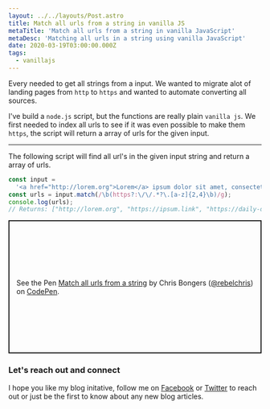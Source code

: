 ```yaml
---
layout: ../../layouts/Post.astro
title: Match all urls from a string in vanilla JS
metaTitle: 'Match all urls from a string in vanilla JavaScript'
metaDesc: 'Matching all urls in a string using vanilla JavaScript'
date: 2020-03-19T03:00:00.000Z
tags:
  - vanillajs
---
```


Every needed to get all strings from a input.
We wanted to migrate alot of landing pages from `http` to `https` and wanted to automate converting all sources.

I've build a `node.js` script, but the functions are really plain `vanilla js`.
We first needed to index all urls to see if it was even possible to make them `https`, the script will return a array of urls for the given input.

---

The following script will find all url's in the given input string and return a array of urls.

```js
const input =
  '<a href="http://lorem.org">Lorem</a> ipsum dolor sit amet, consectetur adipiscing elit, sed do eiusmod tempor incididunt ut labore et dolore magna aliqua. Risus ultricies tristique nulla aliquet enim. Sed viverra tellus in hac habitasse platea dictumst. <a href="https://ipsum.link">Ipsum</a> consequat nisl vel pretium lectus quam. Ultrices mi tempus imperdiet nulla malesuada pellentesque elit eget. Egestas congue quisque egestas diam in. Velit ut tortor pretium viverra suspendisse potenti. Donec ac odio tempor orci dapibus. Eget dolor morbi non arcu. In nisl nisi scelerisque eu. Commodo quis imperdiet massa tincidunt nunc pulvinar sapien. Mauris sit amet massa vitae tortor condimentum lacinia <a href="https://daily-dev-tips.com/">quis</a> vel.';
const urls = input.match(/\b(https?:\/\/.*?\.[a-z]{2,4}\b)/g);
console.log(urls);
// Returns: ["http://lorem.org", "https://ipsum.link", "https://daily-dev-tips.com"]
```

<p class="codepen" data-height="265" data-theme-id="dark" data-default-tab="js" data-user="rebelchris" data-slug-hash="gOpKJLz" style="height: 265px; box-sizing: border-box; display: flex; align-items: center; justify-content: center; border: 2px solid; margin: 1em 0; padding: 1em;" data-pen-title="Match all urls from a string">
  <span>See the Pen <a href="https://codepen.io/rebelchris/pen/gOpKJLz">
  Match all urls from a string</a> by Chris Bongers (<a href="https://codepen.io/rebelchris">@rebelchris</a>)
  on <a href="https://codepen.io">CodePen</a>.</span>
</p>
<script async src="https://static.codepen.io/assets/embed/ei.js"></script>

### Let's reach out and connect

I hope you like my blog initative, follow me on [Facebook](https://www.facebook.com/DailyDevTipsBlog) or [Twitter](https://twitter.com/DailyDevTips1) to reach out or just be the first to know about any new blog articles.
